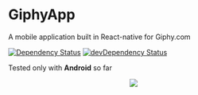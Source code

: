 # GiphyApp
A mobile application built in React-native for Giphy.com

[![Dependency Status](https://david-dm.org/gbuszmicz/giphyapp.svg?style=flat)](https://david-dm.org/gbuszmicz/giphyapp)
[![devDependency Status](https://david-dm.org/gbuszmicz/giphyapp/dev-status.svg?style=flat)](https://david-dm.org/gbuszmicz/giphyapp#info=devDependencies)

Tested only with **Android** so far

<p align="center">
  <img src="https://gfycat.com/ifr/FrailPalatableGander?speed=2" />
</p>
